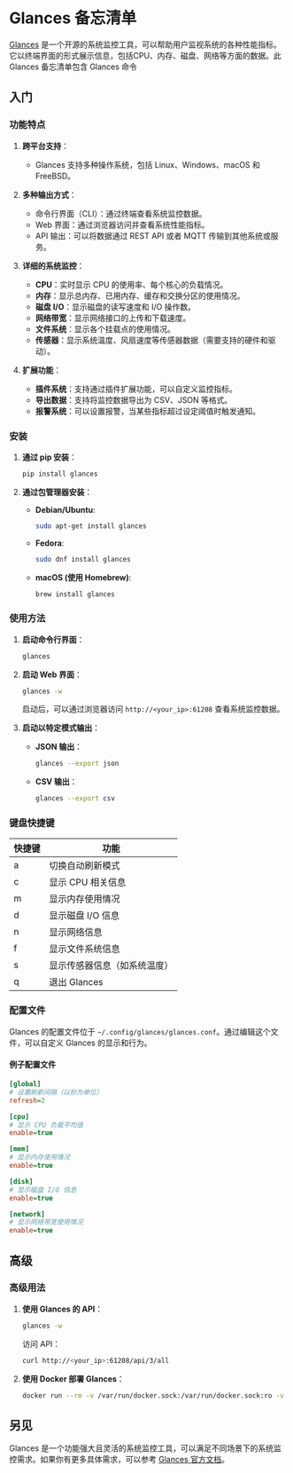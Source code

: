 Glances 备忘清单
===

[Glances](https://glances.readthedocs.io/en/latest/) 是一个开源的系统监控工具，可以帮助用户监视系统的各种性能指标。它以终端界面的形式展示信息，包括CPU、内存、磁盘、网络等方面的数据。此 Glances 备忘清单包含 Glances 命令

入门
----

### 功能特点

1. **跨平台支持**：
   - Glances 支持多种操作系统，包括 Linux、Windows、macOS 和 FreeBSD。

2. **多种输出方式**：
   - 命令行界面（CLI）：通过终端查看系统监控数据。
   - Web 界面：通过浏览器访问并查看系统性能指标。
   - API 输出：可以将数据通过 REST API 或者 MQTT 传输到其他系统或服务。

3. **详细的系统监控**：
   - **CPU**：实时显示 CPU 的使用率、每个核心的负载情况。
   - **内存**：显示总内存、已用内存、缓存和交换分区的使用情况。
   - **磁盘 I/O**：显示磁盘的读写速度和 I/O 操作数。
   - **网络带宽**：显示网络接口的上传和下载速度。
   - **文件系统**：显示各个挂载点的使用情况。
   - **传感器**：显示系统温度、风扇速度等传感器数据（需要支持的硬件和驱动）。

4. **扩展功能**：
   - **插件系统**：支持通过插件扩展功能，可以自定义监控指标。
   - **导出数据**：支持将监控数据导出为 CSV、JSON 等格式。
   - **报警系统**：可以设置报警，当某些指标超过设定阈值时触发通知。

### 安装

1. **通过 pip 安装**：

   ```sh
   pip install glances
   ```

2. **通过包管理器安装**：
   - **Debian/Ubuntu**:

     ```sh
     sudo apt-get install glances
     ```

   - **Fedora**:

     ```sh
     sudo dnf install glances
     ```

   - **macOS (使用 Homebrew)**:

     ```sh
     brew install glances
     ```

### 使用方法

1. **启动命令行界面**：

   ```sh
   glances
   ```

2. **启动 Web 界面**：

   ```sh
   glances -w
   ```

   启动后，可以通过浏览器访问 `http://<your_ip>:61208` 查看系统监控数据。

3. **启动以特定模式输出**：
   - **JSON 输出**：

     ```sh
     glances --export json
     ```

   - **CSV 输出**：

     ```sh
     glances --export csv
     ```

### 键盘快捷键

| 快捷键 | 功能                        |
|--------|-----------------------------|
| a      | 切换自动刷新模式            |
| c      | 显示 CPU 相关信息           |
| m      | 显示内存使用情况            |
| d      | 显示磁盘 I/O 信息           |
| n      | 显示网络信息                |
| f      | 显示文件系统信息            |
| s      | 显示传感器信息（如系统温度）|
| q      | 退出 Glances                |

### 配置文件

Glances 的配置文件位于 `~/.config/glances/glances.conf`。通过编辑这个文件，可以自定义 Glances 的显示和行为。

#### 例子配置文件

```ini
[global]
# 设置刷新间隔（以秒为单位）
refresh=2

[cpu]
# 显示 CPU 负载平均值
enable=true

[mem]
# 显示内存使用情况
enable=true

[disk]
# 显示磁盘 I/O 信息
enable=true

[network]
# 显示网络带宽使用情况
enable=true
```

高级
----

### 高级用法

1. **使用 Glances 的 API**：

   ```sh
   glances -w
   ```

   访问 API：

   ```sh
   curl http://<your_ip>:61208/api/3/all
   ```

2. **使用 Docker 部署 Glances**：

   ```sh
   docker run --rm -v /var/run/docker.sock:/var/run/docker.sock:ro -v /glances/conf:/glances/conf:ro -v /glances/data:/glances/data:rw -p 61208-61209:61208-61209 --name glances nicolargo/glances
   ```

另见
----

Glances 是一个功能强大且灵活的系统监控工具，可以满足不同场景下的系统监控需求。如果你有更多具体需求，可以参考 [Glances 官方文档](https://nicolargo.github.io/glances/)。

